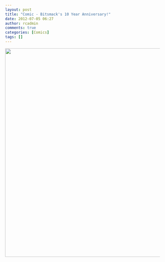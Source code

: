 ```yaml
---
layout: post
title: "Comic - Bitsmack's 10 Year Anniversary!"
date: 2012-07-05 06:27
author: rcadmin
comments: true
categories: [Comics]
tags: []
---
```

<a href="http://bitsmack.com/comics/2012/07/05/comic-bitsmacks-10-year-anniversary/" rel="attachment wp-att-2373"><img src="http://dl.bitsmack.com/uploads/2012/07/20120705.jpg" alt="" title="" width="680" height="680" class="alignnone size-full wp-image-2373" /></a>
